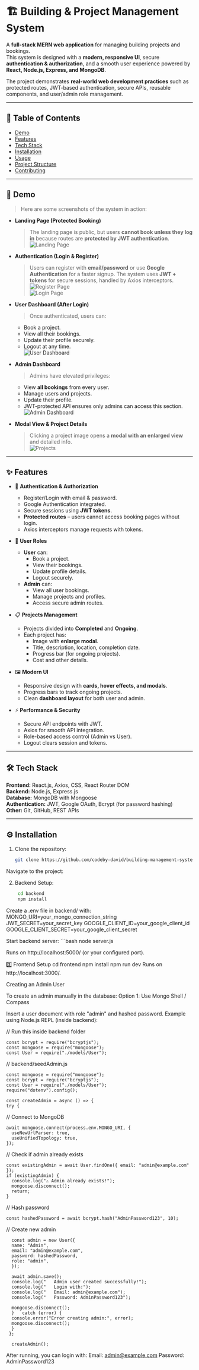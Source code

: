# 🏗️ Building & Project Management System 

A **full-stack MERN web application** for managing building projects and bookings.  
This system is designed with a **modern, responsive UI**, secure **authentication & authorization**, and a smooth user experience powered by **React, Node.js, Express, and MongoDB**.

The project demonstrates **real-world web development practices** such as protected routes, JWT-based authentication, secure APIs, reusable components, and user/admin role management.

---

## 📌 Table of Contents
- [Demo](#demo)
- [Features](#features)
- [Tech Stack](#tech-stack)
- [Installation](#installation)
- [Usage](#usage)
- [Project Structure](#project-structure)
- [Contributing](#contributing)

---

## 🎥 Demo

> Here are some screenshots of the system in action:  

- **Landing Page (Protected Booking)**  
  > The landing page is public, but users **cannot book unless they log in** because routes are **protected by JWT authentication**.  
  ![Landing Page](images/landing.png)  

- **Authentication (Login & Register)**  
  > Users can register with **email/password** or use **Google Authentication** for a faster signup. The system uses **JWT + tokens** for secure sessions, handled by Axios interceptors.  
  ![Register Page](images/register.png)  
  ![Login Page](images/login.png)  

- **User Dashboard (After Login)**  
  > Once authenticated, users can:  
  - Book a project.  
  - View all their bookings.  
  - Update their profile securely.  
  - Logout at any time.  
  ![User Dashboard](images/user-dashboard.png)  

- **Admin Dashboard**  
  > Admins have elevated privileges:  
  - View **all bookings** from every user.  
  - Manage users and projects.  
  - Update their profile.  
  - JWT-protected API ensures only admins can access this section.  
  ![Admin Dashboard](images/admin-dashboard.png)  

- **Modal View & Project Details**  
  > Clicking a project image opens a **modal with an enlarged view** and detailed info.  
  ![Projects](images/projects.png)  

---

## ✨ Features

- 🔐 **Authentication & Authorization**
  - Register/Login with email & password.
  - Google Authentication integrated.
  - Secure sessions using **JWT tokens**.
  - **Protected routes** – users cannot access booking pages without login.
  - Axios interceptors manage requests with tokens.

- 👥 **User Roles**
  - **User** can:
    - Book a project.
    - View their bookings.
    - Update profile details.
    - Logout securely.
  - **Admin** can:
    - View all user bookings.
    - Manage projects and profiles.
    - Access secure admin routes.

- 📋 **Projects Management**
  - Projects divided into **Completed** and **Ongoing**.
  - Each project has:
    - Image with **enlarge modal**.
    - Title, description, location, completion date.
    - Progress bar (for ongoing projects).
    - Cost and other details.

- 🖼️ **Modern UI**
  - Responsive design with **cards, hover effects, and modals**.
  - Progress bars to track ongoing projects.
  - Clean **dashboard layout** for both user and admin.

- ⚡ **Performance & Security**
  - Secure API endpoints with JWT.
  - Axios for smooth API integration.
  - Role-based access control (Admin vs User).
  - Logout clears session and tokens.

---

## 🛠️ Tech Stack

**Frontend:** React.js, Axios, CSS, React Router DOM  
**Backend:** Node.js, Express.js  
**Database:** MongoDB with Mongoose  
**Authentication:** JWT, Google OAuth, Bcrypt (for password hashing)  
**Other:** Git, GitHub, REST APIs  

---

## ⚙️ Installation

1. Clone the repository:
   ```bash
   git clone https://github.com/codeby-david/building-management-system.git
Navigate to the project:

2. Backend Setup:
   ```bash
    cd backend
    npm install

Create a .env file in backend/ with:
    MONGO_URI=your_mongo_connection_string
    JWT_SECRET=your_secret_key
    GOOGLE_CLIENT_ID=your_google_client_id
    GOOGLE_CLIENT_SECRET=your_google_client_secret

Start backend server:
    ```bash
    node server.js

Runs on http://localhost:5000/ (or your configured port).

3️⃣ Frontend Setup
    cd frontend
    npm install
    npm run dev
Runs on http://localhost:3000/.

Creating an Admin User

To create an admin manually in the database:
Option 1: Use Mongo Shell / Compass

Insert a user document with role "admin" and hashed password.
Example using Node.js REPL (inside backend):

// Run this inside backend folder

    const bcrypt = require("bcryptjs");
    const mongoose = require("mongoose");
    const User = require("./models/User"); 

// backend/seedAdmin.js

    const mongoose = require("mongoose");
    const bcrypt = require("bcryptjs");
    const User = require("./models/User"); 
    require("dotenv").config();

    const createAdmin = async () => {
    try {

// Connect to MongoDB
   
    await mongoose.connect(process.env.MONGO_URI, {
      useNewUrlParser: true,
      useUnifiedTopology: true,
    });

// Check if admin already exists

    const existingAdmin = await User.findOne({ email: "admin@example.com" });
    if (existingAdmin) {
      console.log("⚠️ Admin already exists!");
      mongoose.disconnect();
      return;
    }

// Hash password

    const hashedPassword = await bcrypt.hash("AdminPassword123", 10);

// Create new admin

      const admin = new User({
      name: "Admin",
      email: "admin@example.com",
      password: hashedPassword,
      role: "admin",
      });

      await admin.save();
      console.log("   Admin user created successfully!");
      console.log("   Login with:");
      console.log("   Email: admin@example.com");
      console.log("   Password: AdminPassword123");

      mongoose.disconnect();
      }   catch (error) {
      console.error("Error creating admin:", error);
      mongoose.disconnect();
      }
     };

      createAdmin();


After running, you can login with:
  Email: admin@example.com
  Password: AdminPassword123

